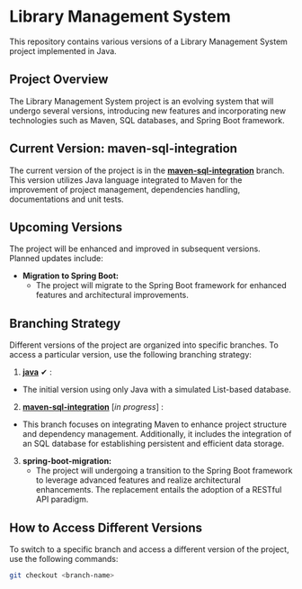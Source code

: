 # Library Management System

This repository contains various versions of a Library Management System project implemented in Java.

## Project Overview

The Library Management System project is an evolving system that will undergo several versions, introducing new features and incorporating new technologies such as Maven, SQL databases, and  Spring Boot framework.

## Current Version: maven-sql-integration

The current version of the project is in the [**maven-sql-integration**](https://github.com/Pris-c/library-manager/tree/maven-sql-integration) branch. This version utilizes Java language integrated to Maven for the improvement of project management, dependencies handling, documentations and unit tests.

## Upcoming Versions

The project will be enhanced and improved in subsequent versions. Planned updates include:


- **Migration to Spring Boot:**
   - The project will migrate to the Spring Boot framework for enhanced features and architectural improvements.

## Branching Strategy

Different versions of the project are organized into specific branches. To access a particular version, use the following branching strategy:

1.  [**java**](https://github.com/Pris-c/diagonal-library/tree/java/diagonal-library/src]branch) ✔ :
   - The initial version using only Java with a simulated List-based database.
    
2.  [**maven-sql-integration**](https://github.com/Pris-c/library-manager/tree/maven-sql-integration) [_in progress_] :
   - This branch focuses on integrating Maven to enhance project structure and dependency management. Additionally, it includes the integration of an SQL database for establishing persistent and efficient data storage.

3. **spring-boot-migration:**
   - The project will undergoing a transition to the Spring Boot framework to leverage advanced features and realize architectural enhancements. The replacement entails the adoption of a RESTful API paradigm.

## How to Access Different Versions

To switch to a specific branch and access a different version of the project, use the following commands:

```bash
git checkout <branch-name>
